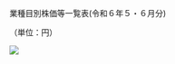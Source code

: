 業種目別株価等一覧表(令和６年５・６月分)

（単位：円）

![](https://www.nta.go.jp/tmp/0ea0edd3-ac1b-4d1c-808a-bab122173f1a/images/56fe77f4bbc63fdf85eb31fb77c632a06772a35893fd3529caa4c56dc7e487df.jpg)